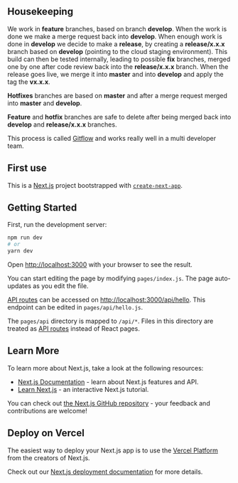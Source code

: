 ## Housekeeping

We work in **feature** branches, based on branch **develop**. When the work is done we make a merge request back into **develop**. When enough work is done in **develop** we decide to make a **release**, by creating a **release/x.x.x** branch based on **develop** (pointing to the cloud staging environment). This build can then be tested internally, leading to possible **fix** branches, merged one by one after code review back into the **release/x.x.x** branch. When the release goes live, we merge it into **master** and into **develop** and apply the tag the **vx.x.x**.

**Hotfixes** branches are based on **master** and after a merge request merged into **master** and **develop**.

**Feature** and **hotfix** branches are safe to delete after being merged back into **develop** and **release/x.x.x** branches.

This process is called [Gitflow](https://www.atlassian.com/git/tutorials/comparing-workflows/gitflow-workflow) and works really well in a multi developer team.

## First use

This is a [Next.js](https://nextjs.org/) project bootstrapped with [`create-next-app`](https://github.com/vercel/next.js/tree/canary/packages/create-next-app).

## Getting Started

First, run the development server:

```bash
npm run dev
# or
yarn dev
```

Open [http://localhost:3000](http://localhost:3000) with your browser to see the result.

You can start editing the page by modifying `pages/index.js`. The page auto-updates as you edit the file.

[API routes](https://nextjs.org/docs/api-routes/introduction) can be accessed on [http://localhost:3000/api/hello](http://localhost:3000/api/hello). This endpoint can be edited in `pages/api/hello.js`.

The `pages/api` directory is mapped to `/api/*`. Files in this directory are treated as [API routes](https://nextjs.org/docs/api-routes/introduction) instead of React pages.

## Learn More

To learn more about Next.js, take a look at the following resources:

- [Next.js Documentation](https://nextjs.org/docs) - learn about Next.js features and API.
- [Learn Next.js](https://nextjs.org/learn) - an interactive Next.js tutorial.

You can check out [the Next.js GitHub repository](https://github.com/vercel/next.js/) - your feedback and contributions are welcome!

## Deploy on Vercel

The easiest way to deploy your Next.js app is to use the [Vercel Platform](https://vercel.com/new?utm_medium=default-template&filter=next.js&utm_source=create-next-app&utm_campaign=create-next-app-readme) from the creators of Next.js.

Check out our [Next.js deployment documentation](https://nextjs.org/docs/deployment) for more details.
